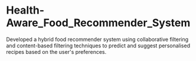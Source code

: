 # Health-Aware_Food_Recommender_System
Developed a hybrid food recommender system using collaborative filtering and content-based filtering techniques to predict and suggest personalised recipes based on the user's preferences.
